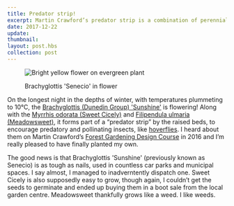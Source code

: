 ```yaml
---
title: Predator strip!
excerpt: Martin Crawford’s predator strip is a combination of perennial flowering plants to attract predatory and pollinating insects
date: 2017-12-22
update: 
thumbnail: 
layout: post.hbs
collection: post
---
```


<figure>

![Bright yellow flower on evergreen plant](https://farm5.staticflickr.com/4686/38350635275_7000be4a15_z_d.jpg)

<figcaption>Brachyglottis 'Senecio' in flower</figcaption>
</figure>

On the longest night in the depths of winter, with temperatures plummeting to 10°C, the [Brachyglottis (Dunedin Group) 'Sunshine'](<https://www.rhs.org.uk/Plants/86133/Brachyglottis-(Dunedin-Group)-Sunshine/Details>) is flowering! Along with the [Myrrhis odorata (Sweet Cicely)](http://www.pfaf.org/user/plant.aspx?LatinName=Myrrhis+odorata) and [Filipendula ulmaria (Meadowsweet)](http://www.pfaf.org/user/Plant.aspx?LatinName=Filipendula+ulmaria), it forms part of a “predator strip” by the raised beds, to encourage predatory and pollinating insects, like [hoverflies](https://en.wikipedia.org/wiki/Hoverfly). I heard about them on Martin Crawford’s [Forest Gardening Design Course](https://www.agroforestry.co.uk/product/forest-gardening-food-forests-design-course/) in 2016 and I’m really pleased to have finally planted my own.

The good news is that Brachyglottis 'Sunshine' (previously known as Senecio) is as tough as nails, used in countless car parks and municipal spaces. I say almost, I managed to inadverntently dispatch one. Sweet Cicely is also supposedly easy to grow, though again, I couldn’t get the seeds to germinate and ended up buying them in a boot sale from the local garden centre. Meadowsweet thankfully grows like a weed. I like weeds.

